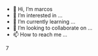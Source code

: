 - 👋 Hi, I’m marcos
- 👀 I’m interested in ...
- 🌱 I’m currently learning ...
- 💞️ I’m looking to collaborate on ...
- 📫 How to reach me ...


​
7
<!---
​
7
<!---
